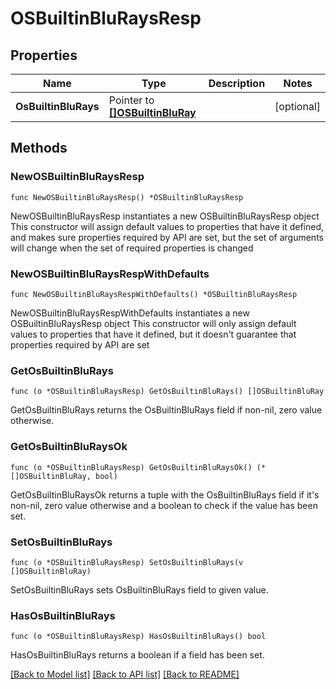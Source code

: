 # OSBuiltinBluRaysResp

## Properties

Name | Type | Description | Notes
------------ | ------------- | ------------- | -------------
**OsBuiltinBluRays** | Pointer to [**[]OSBuiltinBluRay**](OSBuiltinBluRay.md) |  | [optional] 

## Methods

### NewOSBuiltinBluRaysResp

`func NewOSBuiltinBluRaysResp() *OSBuiltinBluRaysResp`

NewOSBuiltinBluRaysResp instantiates a new OSBuiltinBluRaysResp object
This constructor will assign default values to properties that have it defined,
and makes sure properties required by API are set, but the set of arguments
will change when the set of required properties is changed

### NewOSBuiltinBluRaysRespWithDefaults

`func NewOSBuiltinBluRaysRespWithDefaults() *OSBuiltinBluRaysResp`

NewOSBuiltinBluRaysRespWithDefaults instantiates a new OSBuiltinBluRaysResp object
This constructor will only assign default values to properties that have it defined,
but it doesn't guarantee that properties required by API are set

### GetOsBuiltinBluRays

`func (o *OSBuiltinBluRaysResp) GetOsBuiltinBluRays() []OSBuiltinBluRay`

GetOsBuiltinBluRays returns the OsBuiltinBluRays field if non-nil, zero value otherwise.

### GetOsBuiltinBluRaysOk

`func (o *OSBuiltinBluRaysResp) GetOsBuiltinBluRaysOk() (*[]OSBuiltinBluRay, bool)`

GetOsBuiltinBluRaysOk returns a tuple with the OsBuiltinBluRays field if it's non-nil, zero value otherwise
and a boolean to check if the value has been set.

### SetOsBuiltinBluRays

`func (o *OSBuiltinBluRaysResp) SetOsBuiltinBluRays(v []OSBuiltinBluRay)`

SetOsBuiltinBluRays sets OsBuiltinBluRays field to given value.

### HasOsBuiltinBluRays

`func (o *OSBuiltinBluRaysResp) HasOsBuiltinBluRays() bool`

HasOsBuiltinBluRays returns a boolean if a field has been set.


[[Back to Model list]](../README.md#documentation-for-models) [[Back to API list]](../README.md#documentation-for-api-endpoints) [[Back to README]](../README.md)


